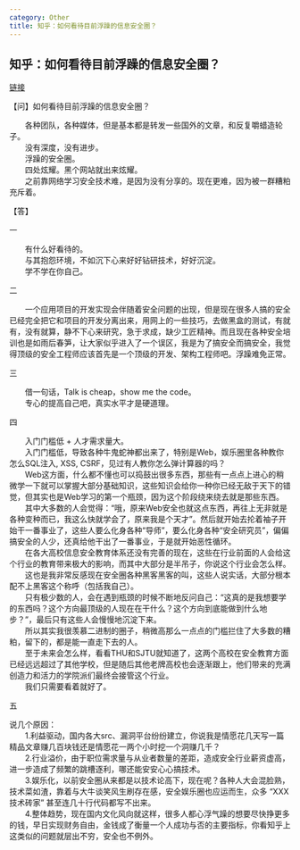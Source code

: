 ```yaml
---
category: Other
title: 知乎：如何看待目前浮躁的信息安全圈？
---
```


## 知乎：如何看待目前浮躁的信息安全圈？

[链接](https://www.zhihu.com/question/58662117)

【问】如何看待目前浮躁的信息安全圈？

　　各种团队，各种媒体，但是基本都是转发一些国外的文章，和反复嚼蜡造轮子。  
　　没有深度，没有进步。  
　　浮躁的安全圈。  
　　四处炫耀。黑个网站就出来炫耀。  
　　之前靠网络学习安全技术难，是因为没有分享的。现在更难，因为被一群糟粕充斥着。  

【答】

一

　　有什么好看待的。  
　　与其抱怨环境，不如沉下心来好好钻研技术，好好沉淀。  
　　学不学在你自己。

二

　　一个应用项目的开发实现会伴随着安全问题的出现，但是现在很多人搞的安全已经完全把它和项目的开发分离出来，用网上的一些技巧，去做黑盒的测试，有就有，没有就算，静不下心来研究，急于求成，缺少工匠精神。而且现在各种安全培训也是如雨后春笋，让大家似乎进入了一个误区，我是为了搞安全而搞安全，我觉得顶级的安全工程师应该首先是一个顶级的开发、架构工程师吧。浮躁难免正常。

三

　　借一句话，Talk is cheap，show me the code。  
　　专心的提高自己吧，真实水平才是硬道理。

四

　　入门门槛低 + 人才需求量大。  
　　入门门槛低，导致各种牛鬼蛇神都出来了，特别是Web，娱乐圈里各种教你怎么SQL注入, XSS, CSRF，见过有人教你怎么弹计算器的吗？  
　　Web这方面，什么都不懂也可以捣鼓出很多东西，那些有一点点上进心的稍微学一下就可以掌握大部分基础知识，这些知识会给你一种你已经无敌于天下的错觉，但其实也是Web学习的第一个瓶颈，因为这个阶段绕来绕去就是那些东西。  
　　其中大多数的人会觉得：“哦，原来Web安全也就这点东西，再往上无非就是各种变种而已，我这么快就学会了，原来我是个天才”。然后就开始去抡着袖子开始干一番事业了，这些人要么化身各种“导师”，要么化身各种“安全研究员”，偏偏搞安全的人少，还真给他干出了一番事业，于是就开始恶性循环。  
　　在各大高校信息安全教育体系还没有完善的现在，这些在行业前面的人会给这个行业的教育带来极大的影响，而其中大部分是半吊子，你说这个行业会怎么样。  
　　这也是我非常反感现在安全圈各种黑客黑客的叫，这些人说实话，大部分根本配不上黑客这个称呼（包括我自己）。  
　　只有极少数的人，会在遇到瓶颈的时候不断地反问自己：“这真的是我想要学的东西吗？这个方向最顶级的人现在在干什么？这个方向到底能做到什么地步？”，最后只有这些人会慢慢地沉淀下来。  
　　所以其实我很羡慕二进制的圈子，稍微高那么一点点的门槛拦住了大多数的糟粕，留下的，都是能一直走下去的人。  
　　至于未来会怎么样，看看THU和SJTU就知道了，这两个高校在安全教育方面已经远远超过了其他学校，但是随后其他老牌高校也会逐渐跟上，他们带来的充满创造力和活力的学院派们最终会接管这个行业。  
　　我们只需要看着就好了。

五

说几个原因：  
　　1.利益驱动，国内各大src、漏洞平台纷纷建立，你说我是情愿花几天写一篇精品文章赚几百块钱还是情愿花一两个小时挖一个洞赚几千？  
　　2.行业溢价，由于职位需求量与从业者数量的差距，造成安全行业薪资虚高，进一步造成了频繁的跳槽逐利，哪还能安安心心搞技术。  
　　3.娱乐化，以前安全圈从来都是以技术论高下，现在呢？各种人大会混脸熟，技术菜如渣，靠着与大牛谈笑风生刷存在感，安全娱乐圈也应运而生，众多 “XXX技术砖家” 甚至连几十行代码都写不出来。  
　　4.整体趋势，现在国内文化风向就这样，很多人都心浮气躁的想要尽快挣更多的钱，早日实现财务自由，金钱成了衡量一个人成功与否的主要指标，你看知乎上这类似的问题就层出不穷，安全也不例外。